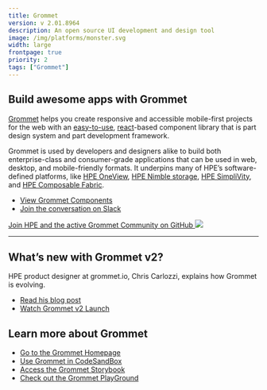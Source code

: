 ```yaml
---
title: Grommet
version: v 2.01.8964
description: An open source UI development and design tool
image: /img/platforms/monster.svg
width: large
frontpage: true
priority: 2
tags: ["Grommet"]
---
```

## Build awesome apps with Grommet

[Grommet](https://v2.grommet.io/) helps you create responsive and accessible mobile-first projects for the web with an [easy-to-use](https://v2.grommet.io/components), [react](https://reactjs.org/)-based component library that is part design system and part development framework.

Grommet is used by developers and designers alike to build both enterprise-class and consumer-grade applications that can be used in web, desktop, and mobile-friendly formats. It underpins many of HPE’s software-defined platforms, like [HPE OneView](https://www.hpe.com/us/en/integrated-systems/software.html), [HPE Nimble storage](https://developer.hpe.com/platform/nimble-storage/home), [HPE SimpliVity](https://www.hpe.com/us/en/integrated-systems/simplivity.html), and [HPE Composable Fabric](https://www.hpe.com/us/en/integrated-systems/composable-fabric.html).

- [View Grommet Components](https://v2.grommet.io/components)
- [Join the conversation on Slack](https://grommet.slack.com/)

[Join HPE and the active Grommet Community on GitHub ![](Github)](https://github.com/grommet/grommet) 

---

## What’s new with Grommet v2?

HPE product designer at grommet.io, Chris Carlozzi, explains how Grommet is evolving.

- [Read his blog post](https://medium.com/grommet-io/whats-new-with-grommet-2-2f1883a91acb)
- [Watch Grommet v2 Launch](https://www.youtube.com/watch?v=WOy7qdNN1Fg&t=5108s)

## Learn more about Grommet

- [Go to the Grommet Homepage](https://v2.grommet.io/)
- [Use Grommet in CodeSandBox](https://codesandbox.io/s/github/grommet/grommet-sandbox?initialpath=box&module=%2Fsrc%2FBox.js)
- [Access the Grommet Storybook](https://storybook.grommet.io/?path=/story/components--all)
- [Check out the Grommet PlayGround](https://v2.grommet.io/play)